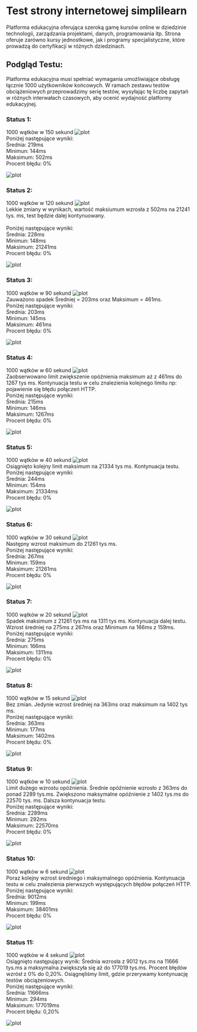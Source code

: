 # Test strony internetowej simplilearn

Platforma edukacyjna oferująca szeroką gamę kursów online w dziedzinie technologii, zarządzania projektami, danych, programowania itp.
Strona oferuje zarówno kursy jednostkowe, jak i programy specjalistyczne, które prowadzą do certyfikacji w różnych dziedzinach.

## Podgląd Testu:

Platforma edukacyjna musi spełniać wymagania umożliwiające obsługę łącznie 1000 użytkowników końcowych. W ramach zestawu testów obciążeniowych przeprowadzimy serię testów, wysyłając tę liczbę zapytań w różnych interwałach czasowych, aby ocenić wydajność platformy edukacyjnej.

### Status 1:

1000 wątków w 150 sekund
![plot](/results_image/Status1_150.png)
<br>
Poniżej następujące wyniki:
<br>
Średnia: 219ms
<br>
Minimun: 144ms
<br>
Maksimum: 502ms
<br>
Procent błędu: 0%

![plot](/results_image/Status1_150_Summary_Report.png)

### Status 2:

1000 wątków w 120 sekund
![plot](/results_image/Status2_120.png)
<br>
Lekkie zmiany w wynikach, wartość maksiumum wzrosła z 502ms na 21241 tys. ms, test będzie dalej kontynuowany.  
<br>
Poniżej następujące wyniki:
<br>
Średnia: 228ms
<br>
Minimun: 148ms
<br>
Maksimum: 21241ms
<br>
Procent błędu: 0%

![plot](/results_image/Status2_120_Summary_Report.png)

### Status 3:

1000 wątków w 90 sekund
![plot](/results_image/Status3_90.png)
<br>
Zauważono spadek Średniej = 203ms oraz Maksimum = 461ms.
<br>
Poniżej następujące wyniki:
<br>
Średnia: 203ms
<br>
Minimun: 145ms
<br>
Maksimum: 461ms
<br>
Procent błędu: 0%

![plot](/results_image/Status3_90_Summary_Report.png)

### Status 4:

1000 wątków w 60 sekund
![plot](/results_image/Status4_60.png)
<br>
Zaobserwowano limit zwiększenie opóźnienia maksimum aż z 461ms do 1267 tys ms. Kontynuacja testu w celu znalezienia kolejnego limitu np: pojawienie się błędu połączeń HTTP.
<br>
Poniżej następujące wyniki:
<br>
Średnia: 215ms
<br>
Minimun: 146ms
<br>
Maksimum: 1267ms
<br>
Procent błędu: 0%

![plot](/results_image/Status4_60_Summary_Report.png)

### Status 5:

1000 wątków w 40 sekund
![plot](/results_image/Status5_40.png)
<br>
Osiągnięto kolejny limit maksimum na 21334 tys ms. Kontynuacja testu.
<br>
Poniżej następujące wyniki:
<br>
Średnia: 244ms
<br>
Minimun: 154ms
<br>
Maksimum: 21334ms
<br>
Procent błędu: 0%

![plot](/results_image/Status5_40_Summary_Report.png)

### Status 6:

1000 wątków w 30 sekund
![plot](/results_image/Status6_30.png)
<br>
Następny wzrost maksimum do 21261 tys ms.
<br>
Poniżej następujące wyniki:
<br>
Średnia: 267ms
<br>
Minimun: 159ms
<br>
Maksimum: 21261ms
<br>
Procent błędu: 0%

![plot](/results_image/Status6_30_Summary_Report.png)

### Status 7:

1000 wątków w 20 sekund
![plot](/results_image/Status7_20.png)
<br>
Spadek maksimum z 21261 tys ms na 1311 tys ms. Kontynuacja dalej testu. Wzrost średniej na 275ms z 267ms oraz Minimum na 166ms z 159ms.
<br>
Poniżej następujące wyniki:
<br>
Średnia: 275ms
<br>
Minimun: 166ms
<br>
Maksimum: 1311ms
<br>
Procent błędu: 0%

![plot](/results_image/Status7_20_Summary_Report.png)

### Status 8:

1000 wątków w 15 sekund
![plot](/results_image/Status8_15.png)
<br>
Bez zmian. Jedynie wzrost średniej na 363ms oraz maksimum na 1402 tys ms.
<br>
Poniżej następujące wyniki:
<br>
Średnia: 363ms
<br>
Minimun: 177ms
<br>
Maksimum: 1402ms
<br>
Procent błędu: 0%

![plot](/results_image/Status8_15_Summary_Report.png)

### Status 9:

1000 wątków w 10 sekund
![plot](/results_image/Status9_10.png)
<br>
Limit dużego wzrostu opóźnienia. Średnie opóźnienie wzrosło z 363ms do ponad 2289 tys.ms. Zwiększono maksymalne opóźnienie z 1402 tys.ms do 22570 tys. ms. Dalsza kontynuacja testu.
<br>
Poniżej następujące wyniki:
<br>
Średnia: 2289ms
<br>
Minimun: 292ms
<br>
Maksimum: 22570ms
<br>
Procent błędu: 0%

![plot](/results_image/Status9_10_Summary_Report.png)

### Status 10:

1000 wątków w 6 sekund
![plot](/results_image/Status10_6.png)
<br>
Poraz kolejny wzrost średniego i maksymalnego opóźnienia. Kontynuacja testu w celu znalezienia pierwszych występujących błędów połączeń HTTP.
<br>
Poniżej następujące wyniki:
<br>
Średnia: 9012ms
<br>
Minimun: 199ms
<br>
Maksimum: 38401ms
<br>
Procent błędu: 0%

![plot](/results_image/Status10_6_Summary_Report.png)

### Status 11:

1000 wątków w 4 sekund
![plot](/results_image/Status11_4.png)
<br>
Osiągnięto następujący wynik: Średnia wzrosła z 9012 tys.ms na 11666 tys.ms a maksymalna zwiększyła się aż do 177019 tys.ms.
Procent błędów wzrósł z 0% do 0,20%. Osiągnęliśmy limit, gdzie przerywamy kontynuację testów obciążeniowych.
<br>
Poniżej następujące wyniki:
<br>
Średnia: 11666ms
<br>
Minimun: 294ms
<br>
Maksimum: 177019ms
<br>
Procent błędu: 0,20%

![plot](/results_image/Status11_4_Summary_Report.png)
